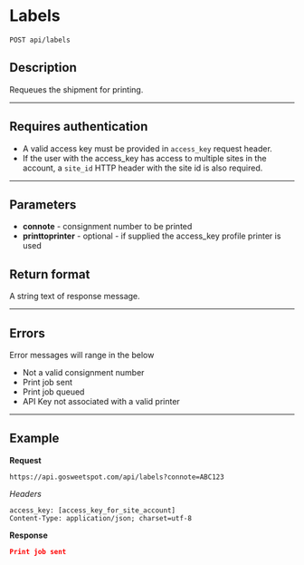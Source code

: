 # Labels

    POST api/labels

## Description
Requeues the shipment for printing.

***

## Requires authentication
* A valid access key must be provided in `access_key` request header.
* If the user with the access_key has access to multiple sites in the account, a `site_id` HTTP header with the site id is also required.

***

## Parameters
- **connote** - consignment number to be printed
- **printtoprinter** - optional - if supplied the access_key profile printer is used

## Return format
A string text of response message.

***

## Errors
Error messages will range in the below
- Not a valid consignment number
- Print job sent
- Print job queued
- API Key not associated with a valid printer

***

## Example
**Request**

    https://api.gosweetspot.com/api/labels?connote=ABC123

*Headers*

    access_key: [access_key_for_site_account]
    Content-Type: application/json; charset=utf-8



**Response**
``` json
Print job sent

```
